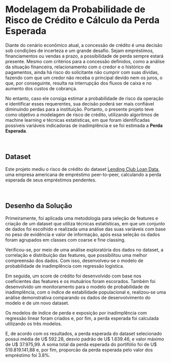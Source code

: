 # Modelagem da Probabilidade de Risco de Crédito e Cálculo da Perda Esperada

Diante do cenário econômico atual, a concessão de crédito é uma decisão sob condições de incerteza e um grande desafio. Sejam empréstimos, financiamentos ou vendas a prazo, a possibilidade de perda sempre estará presente. Mesmo com critérios para a concessão definidos, como a análise da situação financeira, relacionamento com o credor e o histórico de pagamentos, ainda há risco do solicitante não cumprir com suas dívidas, fazendo com que um credor não receba o principal devido nem os juros, o que, por conseguinte, resulta na interrupção dos fluxos de caixa e no aumento dos custos de cobrança. 

No entanto, caso ele consiga estimar a probabilidade de risco da operação e identificar esses requerentes, sua decisão poderá ser mais confiável diminuindo perdas para a instituição. Portanto, o presente projeto teve como objetivo a modelagem de risco de crédito, utilizando algoritmos de machine learning e técnicas estatísticas, em que foram identificadas possíveis variáveis indicadoras de inadimplência e se foi estimada a **Perda Esperada**.

<br>

## Dataset

Este projeto mediu o risco de crédito do dataset [Lending Club Loan Data](https://www.kaggle.com/datasets/ethon0426/lending-club-20072020q1), uma empresa americana de empréstimo peer-to-peer, calculando a perda esperada de seus empréstimos pendentes. 

<br>

## Desenho da Solução

Primeiramente, foi aplicada uma metodologia para seleção de features e criação de um dataset que utiliza técnicas estatísticas, em que um conjunto de dados foi escolhido e realizada uma análise das suas variáveis com base no peso de evidência e valor de informação, após essa seleção os dados foram agrupados em classes com coarse e fine classing. 

Verificou-se, por meio de uma análise exploratória dos dados no dataset, a correlação e distribuição das features, que possibilitou uma melhor compreensão dos dados. Com isso, desenvolveu-se o modelo de probabilidade de inadimplência com regressão logística.

Em seguida, um score de crédito foi desenvolvido com base nos coeficientes das features e os mutuários foram escorados. Também foi desenvolvido um monitoramento para o modelo de probabilidade de inadimplência, com o índice de estabilidade populacional e, realizou-se uma análise demonstrativa comparando os dados de desenvolvimento do modelo e de um novo dataset. 

Os modelos de índice de perda e exposição por inadimplência com regressão linear foram criados e, por fim, a perda esperada foi calculada utilizando os três modelos.

E, de acordo com os resultados, a perda esperada do dataset selecionado possui média de U\$ 592.28, desvio padrão de U\$ 1.639.46, e valor máximo de U\$ 37.975,99. A soma total da perda esperada do portifólio foi de U\$ 519.819.141,88 e, por fim, proporcão da perda esperada pelo valor dos empréstimo foi 3.8%.
